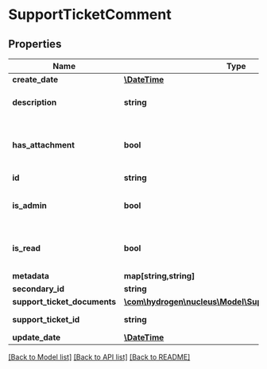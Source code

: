 # SupportTicketComment

## Properties
Name | Type | Description | Notes
------------ | ------------- | ------------- | -------------
**create_date** | [**\DateTime**](\DateTime.md) |  | [optional] 
**description** | **string** | SupportTicket Comment Description | [optional] 
**has_attachment** | **bool** | Does the SupportTicket Comment contain an attachment | [optional] 
**id** | **string** |  | [optional] 
**is_admin** | **bool** | Is the SupportTicket Comment an admin | [optional] 
**is_read** | **bool** | Is the SupportTicket Comment read | [optional] 
**metadata** | **map[string,string]** |  | [optional] 
**secondary_id** | **string** |  | [optional] 
**support_ticket_documents** | [**\com\hydrogen\nucleus\Model\SupportTicketDocument[]**](SupportTicketDocument.md) |  | [optional] 
**support_ticket_id** | **string** | SupportTicket Id | 
**update_date** | [**\DateTime**](\DateTime.md) |  | [optional] 

[[Back to Model list]](../README.md#documentation-for-models) [[Back to API list]](../README.md#documentation-for-api-endpoints) [[Back to README]](../README.md)


